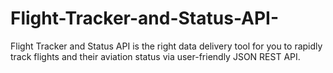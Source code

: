 # Flight-Tracker-and-Status-API-
Flight Tracker and Status API is the right data delivery tool for you to rapidly track flights and their aviation status via user-friendly JSON REST API.
